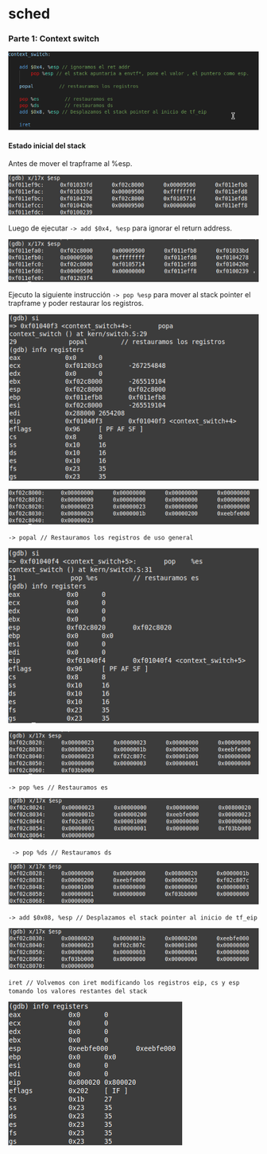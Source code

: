 # sched

### Parte 1: Context switch

![alt_text](cs_informe_imagenes/context_switch_code.png "code")

#### Estado inicial del stack

Antes de mover el trapframe al %esp.

![alt_text](cs_informe_imagenes/context_switch_start_stack.png "stack inicial")

Luego de ejecutar `-> add $0x4, %esp` para ignorar el return address.

![alt_text](cs_informe_imagenes/context_switch_stack_after_first_add.png "first instruction")

Ejecuto la siguiente instrucción  `-> pop %esp` para mover al stack pointer el trapframe y poder restaurar los registros.

![alt_text](cs_informe_imagenes/context_switch_registers_after_pop_esp.png "registers_pop_esp")

![alt_text](cs_informe_imagenes/context_switch_stack_after_pop_esp.png "pop_esp")

`-> popal // Restauramos los registros de uso general`

![alt_text](cs_informe_imagenes/context_switch_registers_after_popal.png "registers_popal")

![alt_text](cs_informe_imagenes/context_switch_stack_after_popal.png "stack_popal")

`-> pop %es // Restauramos es`

![alt_text](cs_informe_imagenes/context_switch_stack_after_pop_es.png "pop_es")

` -> pop %ds // Restauramos ds`

![alt_text](cs_informe_imagenes/context_switch_stack_after_pop_ds.png "pop_ds")

`-> add $0x08, %esp // Desplazamos el stack pointer al inicio de tf_eip`

![alt_text](cs_informe_imagenes/context_switch_stack_after_final_add.png "last instruction")

`iret // Volvemos con iret modificando los registros eip, cs y esp tomando los valores restantes del stack `

![alt_text](cs_informe_imagenes/context_switch_registers_after_iret.png "after_iret")